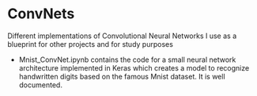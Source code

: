 # ConvNets
Different implementations of Convolutional Neural Networks I use as a blueprint for other projects and for study purposes

- Mnist_ConvNet.ipynb contains the code for a small neural network architecture implemented in Keras which creates a model to recognize handwritten digits based on the famous Mnist dataset. It is well documented.
